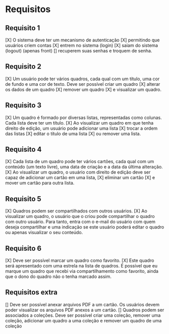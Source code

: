 # Requisitos

## Requisito 1

[X] O sistema deve ter um mecanismo de autenticação
[X] permitindo que usuários criem contas
[X] entrem no sistema (login)
[X] saiam do sistema (logout) (apenas front)
[] recuperem suas senhas e troquem de senha.

## Requisito 2

[X] Um usuário pode ter vários quadros, cada qual com um título, uma cor de fundo e uma
cor de texto. Deve ser possível criar um quadro
[X] alterar os dados de um quadro
[X] remover um quadro
[X] e visualizar um quadro.

## Requisito 3

[X] Um quadro é formado por diversas listas, representadas como colunas. Cada lista deve
ter um título.
[X] Ao visualizar um quadro em que tenha direito de edição, um usuário pode
adicionar uma lista
[X] trocar a ordem das listas
[X] editar o título de uma lista
[X] ou remover uma lista.

## Requisito 4

[X] Cada lista de um quadro pode ter vários cartões, cada qual com um conteúdo (um texto
livre), uma data de criação e a data da última alteração.
[X] Ao visualizar um quadro, o usuário com direito de edição deve ser capaz de adicionar um cartão em uma lista,
[X] eliminar um cartão
[X] e mover um cartão para outra lista.

## Requisito 5

[X] Quadros podem ser compartilhados com outros usuários.
[X] Ao visualizar um quadro, o usuário que o criou pode compartilhar o quadro com outro usuário. Para tanto, entra com o e-mail do usuário com quem deseja compartilhar e uma indicação se este usuário poderá editar o quadro ou apenas visualizar o seu conteúdo.

## Requisito 6

[X] Deve ser possível marcar um quadro como favorito.
[X] Este quadro será apresentado com uma estrela na lista de quadros. É possível que eu marque um quadro que recebi via
compartilhamento como favorito, ainda que o dono do quadro não o tenha marcado assim.

## Requisitos extra

[] Deve ser possível anexar arquivos PDF a um cartão. Os usuários devem poder visualizar os arquivos PDF anexos a um cartão.
[] Quadros podem ser associados a coleções. Deve ser possível criar uma coleção, remover uma coleção, adicionar um quadro a uma coleção e remover um quadro de uma coleção
